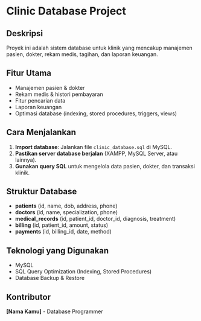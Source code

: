 # Clinic Database Project

## Deskripsi
Proyek ini adalah sistem database untuk klinik yang mencakup manajemen pasien, dokter, rekam medis, tagihan, dan laporan keuangan.

## Fitur Utama
- Manajemen pasien & dokter
- Rekam medis & histori pembayaran
- Fitur pencarian data
- Laporan keuangan
- Optimasi database (indexing, stored procedures, triggers, views)

## Cara Menjalankan
1. **Import database**: Jalankan file `clinic_database.sql` di MySQL.
2. **Pastikan server database berjalan** (XAMPP, MySQL Server, atau lainnya).
3. **Gunakan query SQL** untuk mengelola data pasien, dokter, dan transaksi klinik.

## Struktur Database
- **patients** (id, name, dob, address, phone)
- **doctors** (id, name, specialization, phone)
- **medical_records** (id, patient_id, doctor_id, diagnosis, treatment)
- **billing** (id, patient_id, amount, status)
- **payments** (id, billing_id, date, method)

## Teknologi yang Digunakan
- MySQL
- SQL Query Optimization (Indexing, Stored Procedures)
- Database Backup & Restore

## Kontributor
**[Nama Kamu]** - Database Programmer
